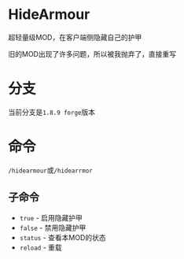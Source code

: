 # HideArmour
超轻量级MOD，在客户端侧隐藏自己的护甲

旧的MOD出现了许多问题，所以被我抛弃了，直接重写

# 分支
当前分支是`1.8.9 forge`版本

# 命令
`/hidearmour`或`/hidearrmor`
## 子命令
* `true` - 启用隐藏护甲
* `false` - 禁用隐藏护甲
* `status` - 查看本MOD的状态
* `reload` - 重载